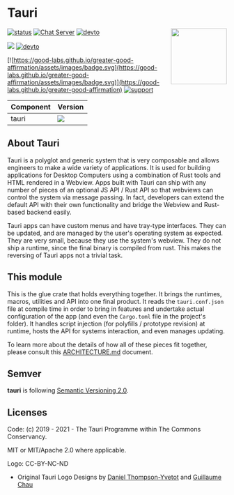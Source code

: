 # Tauri

 <img align="right" src="https://github.com/tauri-apps/tauri/raw/dev/app-icon.png" height="128" width="128">

[![status](https://img.shields.io/badge/Status-Beta-green.svg)](https://github.com/tauri-apps/tauri)
[![Chat Server](https://img.shields.io/badge/chat-on%20discord-7289da.svg)](https://discord.gg/SpmNs4S)
[![devto](https://img.shields.io/badge/blog-dev.to-black.svg)](https://dev.to/tauri)

![](https://img.shields.io/github/workflow/status/tauri-apps/tauri/test%20library?label=test%20library
)
[![devto](https://img.shields.io/badge/documentation-site-purple.svg)](https://tauri.studio)

[![https://good-labs.github.io/greater-good-affirmation/assets/images/badge.svg](https://good-labs.github.io/greater-good-affirmation/assets/images/badge.svg)](https://good-labs.github.io/greater-good-affirmation)
[![support](https://img.shields.io/badge/sponsor-Opencollective-blue.svg)](https://opencollective.com/tauri)

| Component | Version                                     |
| --------- | ------------------------------------------- |
| tauri  | [![](https://img.shields.io/crates/v/tauri?style=flat-square)](https://crates.io/crates/tauri) |

## About Tauri
Tauri is a polyglot and generic system that is very composable and allows engineers to make a wide variety of applications. It is used for building applications for Desktop Computers using a combination of Rust tools and HTML rendered in a Webview. Apps built with Tauri can ship with any number of pieces of an optional JS API / Rust API so that webviews can control the system via message passing. In fact, developers can extend the default API with their own functionality and bridge the Webview and Rust-based backend easily.

Tauri apps can have custom menus and have tray-type interfaces. They can be updated, and are managed by the user's operating system as expected. They are very small, because they use the system's webview. They do not ship a runtime, since the final binary is compiled from rust. This makes the reversing of Tauri apps not a trivial task.

## This module
This is the glue crate that holds everything together. It brings the runtimes, macros, utilities and API into one final product. It reads the `tauri.conf.json` file at compile time in order to bring in features and undertake actual configuration of the app (and even the `Cargo.toml` file in the project's folder). It handles script injection (for polyfills / prototype revision) at runtime, hosts the API for systems interaction, and even manages updating.

To learn more about the details of how all of these pieces fit together, please consult this [ARCHITECTURE.md](/docs/getting-started/architecture) document.


## Semver
**tauri** is following [Semantic Versioning 2.0](https://semver.org/).
## Licenses
Code: (c) 2019 - 2021 - The Tauri Programme within The Commons Conservancy.

MIT or MIT/Apache 2.0 where applicable.

Logo: CC-BY-NC-ND
- Original Tauri Logo Designs by [Daniel Thompson-Yvetot](https://github.com/nothingismagick) and [Guillaume Chau](https://github.com/akryum)
